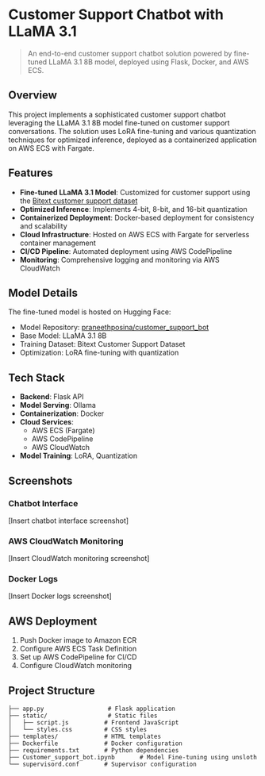 # Customer Support Chatbot with LLaMA 3.1

> An end-to-end customer support chatbot solution powered by fine-tuned LLaMA 3.1 8B model, deployed using Flask, Docker, and AWS ECS.

## Overview

This project implements a sophisticated customer support chatbot leveraging the LLaMA 3.1 8B model fine-tuned on customer support conversations. The solution uses LoRA fine-tuning and various quantization techniques for optimized inference, deployed as a containerized application on AWS ECS with Fargate.

## Features

- **Fine-tuned LLaMA 3.1 Model**: Customized for customer support using the [Bitext customer support dataset](https://huggingface.co/datasets/bitext/Bitext-customer-support-llm-chatbot-training-dataset)
- **Optimized Inference**: Implements 4-bit, 8-bit, and 16-bit quantization
- **Containerized Deployment**: Docker-based deployment for consistency and scalability
- **Cloud Infrastructure**: Hosted on AWS ECS with Fargate for serverless container management
- **CI/CD Pipeline**: Automated deployment using AWS CodePipeline
- **Monitoring**: Comprehensive logging and monitoring via AWS CloudWatch

## Model Details

The fine-tuned model is hosted on Hugging Face:
- Model Repository: [praneethposina/customer_support_bot](https://huggingface.co/praneethposina/customer_support_bot)
- Base Model: LLaMA 3.1 8B
- Training Dataset: Bitext Customer Support Dataset
- Optimization: LoRA fine-tuning with quantization

## Tech Stack

- **Backend**: Flask API
- **Model Serving**: Ollama
- **Containerization**: Docker
- **Cloud Services**: 
  - AWS ECS (Fargate)
  - AWS CodePipeline
  - AWS CloudWatch
- **Model Training**: LoRA, Quantization

## Screenshots

### Chatbot Interface
[Insert chatbot interface screenshot]

### AWS CloudWatch Monitoring
[Insert CloudWatch monitoring screenshot]

### Docker Logs
[Insert Docker logs screenshot]


## AWS Deployment

1. Push Docker image to Amazon ECR
2. Configure AWS ECS Task Definition
3. Set up AWS CodePipeline for CI/CD
4. Configure CloudWatch monitoring


## Project Structure
```
├── app.py                  # Flask application
├── static/                 # Static files
│   ├── script.js          # Frontend JavaScript
│   └── styles.css         # CSS styles
├── templates/             # HTML templates
├── Dockerfile             # Docker configuration
├── requirements.txt       # Python dependencies
├── Customer_support_bot.ipynb       # Model Fine-tuning using unsloth
└── supervisord.conf       # Supervisor configuration
```

